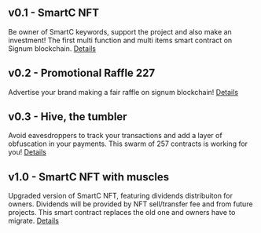 ## v0.1 - SmartC NFT
Be owner of SmartC keywords, support the project and also make an investment! The first multi function and multi items smart contract on Signum blockchain. [Details](./v0.1_SmartC_NFT)

## v0.2 - Promotional Raffle 227
Advertise your brand making a fair raffle on signum blockchain! [Details](./v0.2_PromotionalRaffle227)

## v0.3 - Hive, the tumbler
Avoid eavesdroppers to track your transactions and add a layer of obfuscation in your payments. This swarm of 257 contracts is working for you! [Details](./v0.3_Hive_The_Tumbler)

## v1.0 - SmartC NFT with muscles
Upgraded version of SmartC NFT, featuring dividends distribuiton for owners. Dividends will be provided by NFT sell/transfer fee and from future projects. This smart contract replaces the old one and owners have to migrate. [Details](./v1.0_SmartC_NFT)
